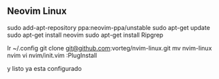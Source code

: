 ## Neovim Linux
 sudo add-apt-repository ppa:neovim-ppa/unstable 
 sudo apt-get update
 sudo apt-get install neovim
 sudo apt-get install Ripgrep



Ir ~/.config
git clone git@github.com:vorteg/nvim-linux.git
mv nvim-linux nvim
vi nvim/init.vim
:PlugInstall

y listo ya esta configurado
